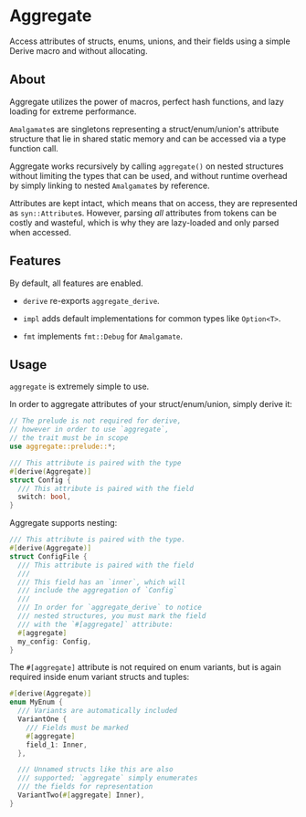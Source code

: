 # Aggregate

Access attributes of structs, enums, unions, and their fields using a
simple Derive macro and without allocating.

## About

Aggregate utilizes the power of macros, perfect hash functions,
and lazy loading for extreme performance.

`Amalgamate`s are singletons representing a struct/enum/union's
attribute structure that lie in shared static memory and can be accessed via
a type function call.

Aggregate works recursively by calling `aggregate()` on nested structures
without limiting the types that can be used, and without runtime overhead
by simply linking to nested `Amalgamate`s by reference.

Attributes are kept intact, which means that on access, they are
represented as `syn::Attribute`s. However, parsing *all* attributes from tokens
can be costly and wasteful, which is why they are lazy-loaded and only parsed
when accessed.

## Features

By default, all features are enabled.

- `derive` re-exports `aggregate_derive`.

- `impl` adds default implementations for common types like `Option<T>`.

- `fmt` implements `fmt::Debug` for `Amalgamate`.

## Usage

`aggregate` is extremely simple to use.

In order to aggregate attributes of your struct/enum/union, simply derive it:

```rs
// The prelude is not required for derive,
// however in order to use `aggregate`,
// the trait must be in scope
use aggregate::prelude::*;

/// This attribute is paired with the type
#[derive(Aggregate)]
struct Config {
  /// This attribute is paired with the field
  switch: bool,
}
```

Aggregate supports nesting:

```rs
/// This attribute is paired with the type.
#[derive(Aggregate)]
struct ConfigFile {
  /// This attribute is paired with the field
  ///
  /// This field has an `inner`, which will 
  /// include the aggregation of `Config`
  ///
  /// In order for `aggregate_derive` to notice 
  /// nested structures, you must mark the field 
  /// with the `#[aggregate]` attribute:
  #[aggregate]
  my_config: Config,
}
```

The `#[aggregate]` attribute is not required on enum variants,
but is again required inside enum variant structs and tuples:

```rs
#[derive(Aggregate)]
enum MyEnum {
  /// Variants are automatically included
  VariantOne {
    /// Fields must be marked
    #[aggregate]
    field_1: Inner,
  },

  /// Unnamed structs like this are also 
  /// supported; `aggregate` simply enumerates 
  /// the fields for representation
  VariantTwo(#[aggregate] Inner),
}
```

